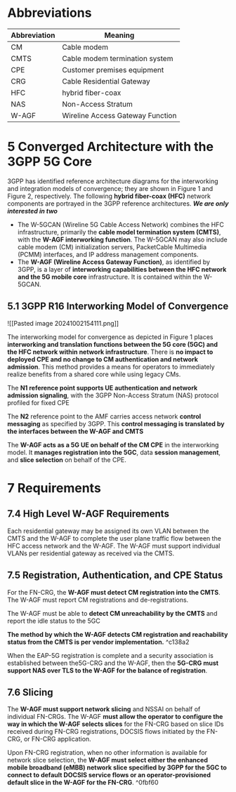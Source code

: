 # Abbreviations
| Abbreviation | Meaning                          |
| ------------ | -------------------------------- |
| CM           | Cable modem                      |
| CMTS         | Cable modem termination system   |
| CPE          | Customer premises equipment      |
| CRG          | Cable Residential Gateway        |
| HFC          | hybrid fiber-coax                |
| NAS          | Non-Access Stratum               |
| W-AGF        | Wireline Access Gateway Function |

# 5 Converged Architecture with the 3GPP 5G Core
3GPP has identified reference architecture diagrams for the interworking and integration models of convergence; they are shown in Figure 1 and Figure 2, respectively. The following **hybrid fiber-coax (HFC)** network components are portrayed in the 3GPP reference architectures. ***We are only interested in two***
- The W-5GCAN (Wireline 5G Cable Access Network) combines the HFC infrastructure, primarily the **cable model termination system (CMTS)**, with the **W-AGF interworking function**. The W-5GCAN may also include cable modem (CM) initialization servers, PacketCable Multimedia (PCMM) interfaces, and IP address management components.
- The **W-AGF (Wireline Access Gateway Function)**, as identified by 3GPP, is a layer of **interworking capabilities between the HFC network and the 5G mobile core** infrastructure. It is contained within the W-5GCAN.

## 5.1 3GPP R16 Interworking Model of Convergence

![[Pasted image 20241002154111.png]]

The interworking model for convergence as depicted in Figure 1 places **interworking and translation functions between the 5G core (5GC) and the HFC network within network infrastructure**. There is **no impact to deployed CPE and no change to CM authentication and network admission**. This method provides a means for operators to immediately realize benefits from a shared core while using legacy CMs.

The **N1 reference point supports UE authentication and network admission signaling**, with the 3GPP Non-Access Stratum (NAS) protocol profiled for fixed CPE

The **N2** reference point to the AMF carries access network **control messaging** as specified by 3GPP. This **control messaging is translated by the interfaces between the W-AGF and CMTS**

The **W-AGF acts as a 5G UE on behalf of the CM CPE** in the interworking model. It **manages registration into the 5GC**, data **session management**, and **slice selection** on behalf of the CPE.

# 7 Requirements
## 7.4 High Level W-AGF Requirements
Each residential gateway may be assigned its own VLAN between the CMTS and the W-AGF to complete the user plane traffic flow between the HFC access network and the W-AGF. The W-AGF must support individual VLANs per residential gateway as received via the CMTS.

## 7.5 Registration, Authentication, and CPE Status
For the FN-CRG, the **W-AGF must detect CM registration into the CMTS**. The W-AGF must report CM registrations and de-registrations.

The W-AGF must be able to **detect CM unreachability by the CMTS** and report the idle status to the 5GC

**The method by which the W-AGF detects CM registration and reachability status from the  CMTS is per vendor implementation.** ^c138a2

When the EAP-5G registration is complete and a security association is established between the5G-CRG and the W-AGF, then the **5G-CRG must support NAS over TLS to the W-AGF for the balance of registration**.

## 7.6 Slicing
The **W-AGF must support network slicing** and NSSAI on behalf of individual FN-CRGs. The W-AGF **must allow the operator to configure the way in which the W-AGF selects slices** for the FN-CRG based on slice IDs received during FN-CRG registrations, DOCSIS flows initiated by the FN-CRG, or FN-CRG application.

Upon FN-CRG registration, when no other information is available for network slice selection, the **W-AGF must select either the enhanced mobile broadband (eMBB) network slice specified by 3GPP for the 5GC to connect to default DOCSIS service flows or an operator-provisioned default slice in the W-AGF for the FN-CRG**. ^0fbf60